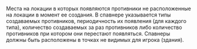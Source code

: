 Места на локации в которых появляются противники не расположенные на локации в момент ее создания. В спавнере указывается типы создаваемых противников, периодичность их появления (для каждого типа), количество создаваемых за раз противников либо количество противников при котором они перестают появляться. Спавнеры должны быть расположены в точках не видимых для игрока (здания). 